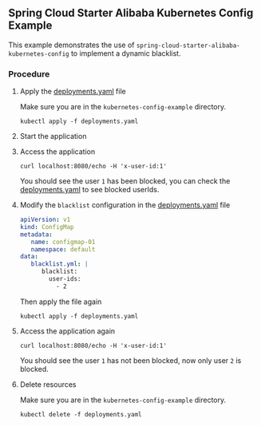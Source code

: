 ## Spring Cloud Starter Alibaba Kubernetes Config Example

This example demonstrates the use of `spring-cloud-starter-alibaba-kubernetes-config` to implement a dynamic blacklist.

### Procedure

1. Apply the [deployments.yaml](./deployments.yaml) file

   Make sure you are in the `kubernetes-config-example` directory.

   ```shell
   kubectl apply -f deployments.yaml
   ```

2. Start the application

3. Access the application

   ```shell
   curl localhost:8080/echo -H 'x-user-id:1'
   ```

   You should see the user `1` has been blocked, you can check the [deployments.yaml](./deployments.yaml) to see blocked
   userIds.

4. Modify the `blacklist` configuration in the [deployments.yaml](./deployments.yaml) file

   ```yaml
   apiVersion: v1
   kind: ConfigMap
   metadata:
      name: configmap-01
      namespace: default
   data:
      blacklist.yml: |
         blacklist:
           user-ids: 
             - 2
   ```

   Then apply the file again

    ```shell
    kubectl apply -f deployments.yaml
    ```

5. Access the application again

    ```shell
    curl localhost:8080/echo -H 'x-user-id:1'
    ```

   You should see the user `1` has not been blocked, now only user `2` is blocked.

6. Delete resources

   Make sure you are in the `kubernetes-config-example` directory.

   ```shell
   kubectl delete -f deployments.yaml
   ```